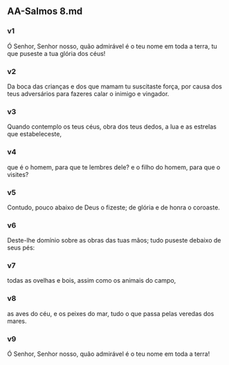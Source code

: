 ## AA-Salmos 8.md
### v1
 Ó Senhor, Senhor nosso, quão admirável é o teu nome em toda a terra, tu que puseste a tua glória dos céus!
### v2
 Da boca das crianças e dos que mamam tu suscitaste força, por causa dos teus adversários para fazeres calar o inimigo e vingador.
### v3
 Quando contemplo os teus céus, obra dos teus dedos, a lua e as estrelas que estabeleceste,
### v4
 que é o homem, para que te lembres dele? e o filho do homem, para que o visites?
### v5
 Contudo, pouco abaixo de Deus o fizeste; de glória e de honra o coroaste.
### v6
 Deste-lhe domínio sobre as obras das tuas mãos; tudo puseste debaixo de seus pés:
### v7
 todas as ovelhas e bois, assim como os animais do campo,
### v8
 as aves do céu, e os peixes do mar, tudo o que passa pelas veredas dos mares.
### v9
 Ó Senhor, Senhor nosso, quão admirável é o teu nome em toda a terra!
